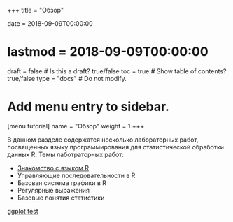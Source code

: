 +++
title = "Обзор"

date = 2018-09-09T00:00:00
# lastmod = 2018-09-09T00:00:00

draft = false  # Is this a draft? true/false
toc = true  # Show table of contents? true/false
type = "docs"  # Do not modify.

# Add menu entry to sidebar.
[menu.tutorial]
  name = "Обзор"
  weight = 1
+++

В данном разделе содержатся несколько лабораторных работ, посвященных языку программирования для статистической обработки данных R. Темы лаботраторных работ:

* [Знакомство с языком R](intro_r/)
* Управляющие последовательности в R
* Базовая система графики в R
* Регулярные выражения
* Базовые понятия статистики

[ggplot test](Rgraphics_my/)

